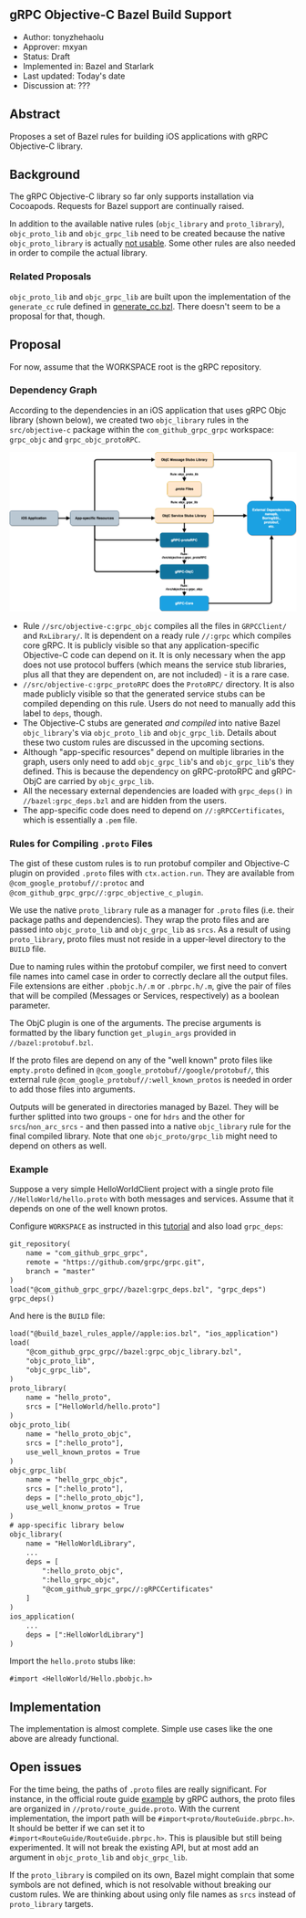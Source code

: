 gRPC Objective-C Bazel Build Support
----
* Author: tonyzhehaolu
* Approver: mxyan
* Status: Draft
* Implemented in: Bazel and Starlark
* Last updated: Today's date
* Discussion at: ???

## Abstract

Proposes a set of Bazel rules for building iOS applications with gRPC Objective-C library.


## Background

The gRPC Objective-C library so far only supports installation via Cocoapods. Requests for Bazel support are continually raised.

In addition to the available native rules (`objc_library` and `proto_library`), `objc_proto_lib` and `objc_grpc_lib` need to be created because the native `objc_proto_library` is actually [not usable](https://github.com/bazelbuild/bazel/issues/7348). Some other rules are also needed in order to compile the actual library.

### Related Proposals
`objc_proto_lib` and `objc_grpc_lib` are built upon the implementation of the `generate_cc` rule defined in [generate_cc.bzl](https://github.com/grpc/grpc/blob/bazel_test/bazel/generate_cc.bzl). There doesn't seem to be a proposal for that, though.


## Proposal

For now, assume that the WORKSPACE root is the gRPC repository.

### Dependency Graph

According to the dependencies in an iOS application that uses gRPC Objc library (shown below), we created two `objc_library` rules in the `src/objective-c` package within the `com_github_grpc_grpc` workspace: `grpc_objc` and `grpc_objc_protoRPC`.

![gRPC Objective-C Library Dependency](L52_graphics/dependency.png)

* Rule `//src/objective-c:grpc_objc` compiles all the files in `GRPCClient/` and `RxLibrary/`. It is dependent on a ready rule `//:grpc` which compiles core gRPC. It is publicly visible so that any application-specific Objective-C code can depend on it. It is only necessary when the app does not use protocol buffers (which means the service stub libraries, plus all that they are dependent on, are not included) - it is a rare case.
* `//src/objective-c:grpc_protoRPC` does the `ProtoRPC/` directory. It is also made publicly visible so that the generated service stubs can be compiled depending on this rule. Users do not need to manually add this label to `deps`, though.
* The Objective-C stubs are generated *and compiled* into native Bazel `objc_library`'s via `objc_proto_lib` and `objc_grpc_lib`. Details about these two custom rules are discussed in the upcoming sections.
* Although "app-specific resources" depend on multiple libraries in the graph, users only need to add `objc_grpc_lib`'s and `objc_grpc_lib`'s they defined. This is because the dependency on gRPC-protoRPC and gRPC-ObjC are carried by `objc_grpc_lib`.
* All the necessary external dependencies are loaded with `grpc_deps()` in `//bazel:grpc_deps.bzl` and are hidden from the users.
* The app-specific code does need to depend on `//:gRPCCertificates`, which is essentially a `.pem` file.

### Rules for Compiling `.proto` Files

The gist of these custom rules is to run protobuf compiler and Objective-C plugin on provided `.proto` files with `ctx.action.run`. They are available from `@com_google_protobuf//:protoc` and `@com_github_grpc_grpc//:grpc_objective_c_plugin`.

We use the native `proto_library` rule as a manager for `.proto` files (i.e. their package paths and dependencies). They wrap the proto files and are passed into `objc_proto_lib` and `objc_grpc_lib` as `srcs`. As a result of using `proto_library`, proto files must not reside in a upper-level directory to the `BUILD` file.

Due to naming rules within the protobuf compiler, we first need to convert file names into camel case in order to correctly declare all the output files. File extensions are either `.pbobjc.h/.m` or `.pbrpc.h/.m`, give the pair of files that will be compiled (Messages or Services, respectively) as a boolean parameter.

The ObjC plugin is one of the arguments. The precise arguments is formatted by the libary function `get_plugin_args` provided in `//bazel:protobuf.bzl`.

If the proto files are depend on any of the "well known" proto files like `empty.proto` defined in `@com_google_protobuf//google/protobuf/`, this external rule `@com_google_protobuf//:well_known_protos` is needed in order to add those files into arguments.

Outputs will be generated in directories managed by Bazel. They will be further splitted into two groups - one for `hdrs` and the other for `srcs`/`non_arc_srcs` - and then passed into a native `objc_library` rule for the final compiled library. Note that one `objc_proto/grpc_lib` might need to depend on others as well.

### Example

Suppose a very simple HelloWorldClient project with a single proto file `//HelloWorld/hello.proto` with both messages and services. Assume that it depends on one of the well known protos.

Configure `WORKSPACE` as instructed in this [tutorial](https://docs.bazel.build/versions/master/tutorial/ios-app.html) and also load `grpc_deps`:
```
git_repository(
    name = "com_github_grpc_grpc",
    remote = "https://github.com/grpc/grpc.git",
    branch = "master"
)
load("@com_github_grpc_grpc//bazel:grpc_deps.bzl", "grpc_deps")
grpc_deps()
```

And here is the `BUILD` file:
```
load("@build_bazel_rules_apple//apple:ios.bzl", "ios_application")
load(
    "@com_github_grpc_grpc//bazel:grpc_objc_library.bzl", 
    "objc_proto_lib", 
    "objc_grpc_lib",
)
proto_library(
    name = "hello_proto",
    srcs = ["HelloWorld/hello.proto"]
)
objc_proto_lib(
    name = "hello_proto_objc",
    srcs = [":hello_proto"],
    use_well_known_protos = True
)
objc_grpc_lib(
    name = "hello_grpc_objc",
    srcs = [":hello_proto"],
    deps = [":hello_proto_objc"],
    use_well_knonw_protos = True
)
# app-specific library below
objc_library(
    name = "HelloWorldLibrary",
    ...
    deps = [
        ":hello_proto_objc",
        ":hello_grpc_objc",
        "@com_github_grpc_grpc//:gRPCCertificates"
    ]
)
ios_application(
    ...
    deps = [":HelloWorldLibrary"]
)
```
Import the `hello.proto` stubs like:
```
#import <HelloWorld/Hello.pbobjc.h>
```


## Implementation

The implementation is almost complete. Simple use cases like the one above are already functional.


## Open issues

For the time being, the paths of `.proto` files are really significant. For instance, in the official route guide [example](https://github.com/grpc/grpc/tree/master/examples) by gRPC authors, the proto files are organized in `//proto/route_guide.proto`. With the current implementation, the import path will be `#import<proto/RouteGuide.pbrpc.h>`. It should be better if we can set it to `#import<RouteGuide/RouteGuide.pbrpc.h>`. This is plausible but still being experimented. It will not break the existing API, but at most add an argument in `objc_proto_lib` and `objc_grpc_lib`.

If the `proto_library` is compiled on its own, Bazel might complain that some symbols are not defined, which is not resolvable without breaking our custom rules. We are thinking about using only file names as `srcs` instead of `proto_library` targets.